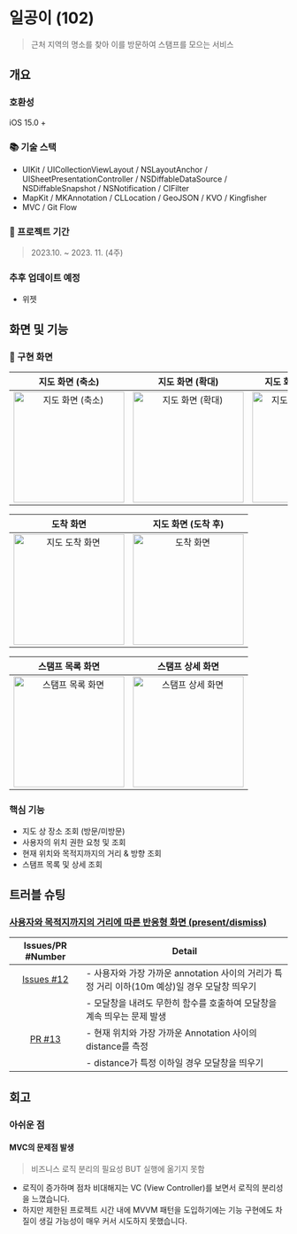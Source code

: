 # 일공이 (102)
> 근처 지역의 명소를 찾아 이를 방문하여 스탬프를 모으는 서비스

## 개요
### 호환성
iOS 15.0 +

### 📚 기술 스택
- UIKit / UICollectionViewLayout / NSLayoutAnchor / UISheetPresentationController / NSDiffableDataSource / NSDiffableSnapshot / NSNotification / CIFilter
- MapKit / MKAnnotation / CLLocation / GeoJSON / KVO / Kingfisher
- MVC / Git Flow

### 📅 프로젝트 기간
> 2023.10. ~ 2023. 11. (4주)

### 추후 업데이트 예정
- 위젯

## 화면 및 기능
### 📱 구현 화면

| 지도 화면 (축소) | 지도 화면 (확대) | 지도 화면(미방문/방문) |
|:-:|:-:|:-:|
| <img src="https://github.com/andy-archive/PassportTrails/assets/102043891/8154d0d1-f5bc-407c-b719-fb44bf400c0b" alt="지도 화면 (축소)" width=200> | <img src="https://github.com/andy-archive/PassportTrails/assets/102043891/ef6958f4-a810-4d26-ab19-a60261e3d7ad" alt="지도 화면 (확대)" width=200> | <img src="https://github.com/andy-archive/PassportTrails/assets/102043891/31ecb842-4388-47ed-ab83-7b6aecd77ecf" alt="지도 방문/미방문 화면" width=200> |

| 도착 화면 | 지도 화면 (도착 후) |
|:-:|:-:|
| <img src="https://github.com/andy-archive/PassportTrails/assets/102043891/07578c08-0984-4a0c-bb7a-39638304dec6" alt="지도 도착 화면" width=200> | <img src="https://github.com/andy-archive/PassportTrails/assets/102043891/e3c483d4-e9a7-4bf8-b386-23b35d6d3bfb" alt="도착 화면" width=200> |

| 스탬프 목록 화면 | 스탬프 상세 화면 |
|:-:|:-:|
| <img src="https://github.com/andy-archive/PassportTrails/assets/102043891/497afe1e-a2ea-4c51-a99d-46baa96b3731" alt="스탬프 목록 화면" width=200> | <img src="https://github.com/andy-archive/PassportTrails/assets/102043891/a4ce7c16-24e5-437c-a9a4-b5c2bb78615b" alt="스탬프 상세 화면" width=200> |

### 핵심 기능
- 지도 상 장소 조회 (방문/미방문)
- 사용자의 위치 권한 요청 및 조회
- 현재 위치와 목적지까지의 거리 & 방향 조회
- 스탬프 목록 및 상세 조회

## 트러블 슈팅
### [사용자와 목적지까지의 거리에 따른 반응형 화면 (present/dismiss)](https://github.com/andy-archive/PassportTrails/pull/13)


| Issues/PR #Number | Detail |
|:-:|-|
| [Issues #12](https://github.com/andy-archive/PassportTrails/issues/12) | - 사용자와 가장 가까운 annotation 사이의 거리가 특정 거리 이하(10m 예상)일 경우 모달창 띄우기 |
| | - 모달창을 내려도 무한히 함수를 호출하여 모달창을 계속 띄우는 문제 발생 |
| [PR #13](https://github.com/andy-archive/PassportTrails/pull/13) | - 현재 위치와 가장 가까운 Annotation 사이의 distance를 측정 |
| | - distance가 특정 이하일 경우 모달창을 띄우기 |

## 회고
### 아쉬운 점
#### MVC의 문제점 발생
> 비즈니스 로직 분리의 필요성 BUT 실행에 옮기지 못함
- 로직이 증가하며 점차 비대해지는 VC (View Controller)를 보면서 로직의 분리성을 느꼈습니다.
- 하지만 제한된 프로젝트 시간 내에 MVVM 패턴을 도입하기에는 기능 구현에도 차질이 생길 가능성이 매우 커서 시도하지 못했습니다.